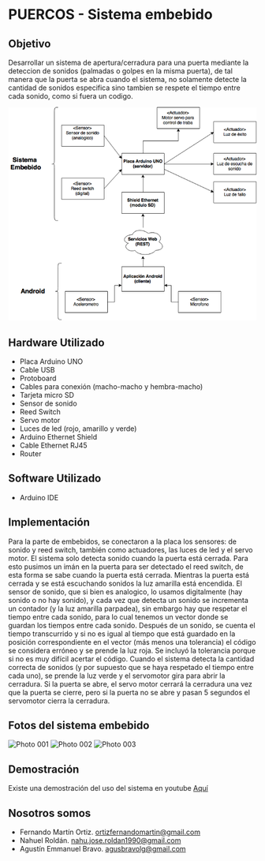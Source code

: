 # PUERCOS - Sistema embebido

## Objetivo

Desarrollar un sistema de apertura/cerradura para una puerta mediante la deteccion de sonidos (palmadas o golpes en la misma puerta), de tal manera que la puerta se abra cuando el sistema, no solamente detecte la cantidad de sonidos especifica sino tambien se respete el tiempo entre cada sonido, como si fuera un codigo.

![Diagrama de componentes](./gh-assets/diagrama.png)

## Hardware Utilizado

* Placa Arduino UNO
* Cable USB
* Protoboard
* Cables para conexión (macho-macho y hembra-macho)
* Tarjeta micro SD
* Sensor de sonido
* Reed Switch
* Servo motor
* Luces de led (rojo, amarillo y verde)
* Arduino Ethernet Shield
* Cable Ethernet RJ45
* Router

## Software Utilizado

* Arduino IDE

## Implementación

Para la parte de embebidos, se conectaron a la placa los sensores: de sonido y reed switch, también como actuadores, las luces de led y el servo motor.
El sistema solo detecta sonido cuando la puerta está cerrada. Para esto pusimos un imán en la puerta para ser detectado el reed switch, de esta forma se sabe cuando la puerta está cerrada. Mientras la puerta está cerrada y se está escuchando sonidos la luz amarilla está encendida.
El sensor de sonido, que si bien es analogico, lo usamos digitalmente (hay sonido o no hay sonido), y cada vez que detecta un sonido se incrementa un contador (y la luz amarilla parpadea), sin embargo hay que respetar el tiempo entre cada sonido, para lo cual tenemos un vector donde se guardan los tiempos entre cada sonido. Después de un sonido, se cuenta el tiempo transcurrido y si no es igual al tiempo que está guardado en la posición correspondiente en el vector (más menos una tolerancia) el código se considera erróneo y se prende la luz roja. Se incluyó la tolerancia porque si no es muy difícil acertar el código.
Cuando el sistema detecta la cantidad correcta de sonidos (y por supuesto que se haya respetado el tiempo entre cada uno), se prende la luz verde y el servomotor gira para abrir la cerradura. Si la puerta se abre, el servo motor cerrará la cerradura una vez que la puerta se cierre, pero si la puerta no se abre y pasan 5 segundos el servomotor cierra la cerradura.

## Fotos del sistema embebido

![Photo 001](./gh-assets/photo001.jpg)
![Photo 002](./gh-assets/photo002.jpg)
![Photo 003](./gh-assets/photo003.jpg)

## Demostración

Existe una demostración del uso del sistema en youtube [Aquí](https://)

## Nosotros somos

* Fernando Martín Ortiz. ortizfernandomartin@gmail.com
* Nahuel Roldán. nahu.jose.roldan1990@gmail.com
* Agustín Emmanuel Bravo. agusbravolg@gmail.com

